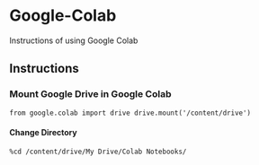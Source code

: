 # Google-Colab

Instructions of using Google Colab

## Instructions

### Mount Google Drive in Google Colab

`from google.colab import drive
drive.mount('/content/drive')`

#### Change Directory

`%cd /content/drive/My Drive/Colab Notebooks/`
